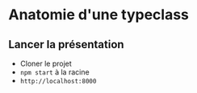 # Anatomie d'une typeclass

## Lancer la présentation

- Cloner le projet
- `npm start` à la racine
- `http://localhost:8000`